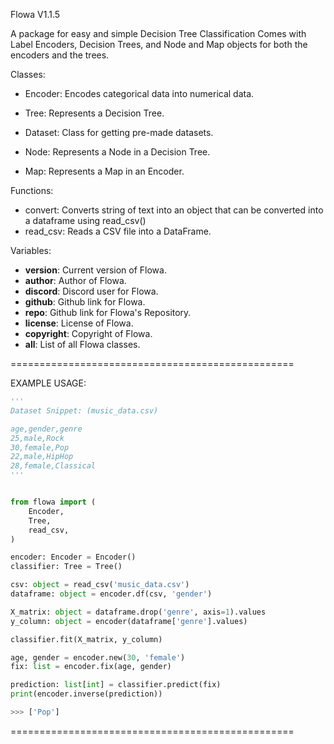 Flowa V1.1.5

A package for easy and simple Decision Tree Classification
Comes with Label Encoders, Decision Trees, and Node and Map objects for both the encoders and the trees.

Classes:
  - Encoder: Encodes categorical data into numerical data.
  - Tree: Represents a Decision Tree.

  - Dataset: Class for getting pre-made datasets.

  - Node: Represents a Node in a Decision Tree.
  - Map: Represents a Map in an Encoder.

Functions:
  - convert: Converts string of text into an object that can be converted into a dataframe using read_csv()
  - read_csv: Reads a CSV file into a DataFrame.

Variables:
  - __version__: Current version of Flowa.
  - __author__: Author of Flowa.
  - __discord__: Discord user for Flowa.
  - __github__: Github link for Flowa.
  - __repo__: Github link for Flowa's Repository.
  - __license__: License of Flowa.
  - __copyright__: Copyright of Flowa.
  - __all__: List of all Flowa classes.

=================================================


EXAMPLE USAGE:

```python
'''
Dataset Snippet: (music_data.csv)

age,gender,genre
25,male,Rock
30,female,Pop
22,male,HipHop
28,female,Classical
'''


from flowa import (
    Encoder,
    Tree,
    read_csv,
)

encoder: Encoder = Encoder()
classifier: Tree = Tree()

csv: object = read_csv('music_data.csv')
dataframe: object = encoder.df(csv, 'gender')

X_matrix: object = dataframe.drop('genre', axis=1).values
y_column: object = encoder(dataframe['genre'].values)

classifier.fit(X_matrix, y_column)

age, gender = encoder.new(30, 'female')
fix: list = encoder.fix(age, gender)

prediction: list[int] = classifier.predict(fix)
print(encoder.inverse(prediction))

>>> ['Pop']
```

=================================================
